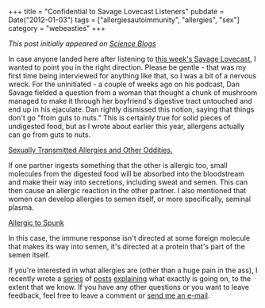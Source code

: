 +++
title = "Confidential to Savage Lovecast Listeners"
pubdate = Date("2012-01-03")
tags = ["allergiesautoimmunity", "allergies", "sex"]
category = "webeasties"
+++

_This post initially appeared on [Science Blogs](http://scienceblogs.com/webeasties)_

In case anyone landed here after listening to [this week's Savage Lovecast](http://www.thestranger.com/SavageLovePodcast/archives/2012/01/03/savage-love-episode-272), I wanted to point you in the right direction. Please be gentle - that was my first time being interviewed for anything like that, so I was a bit of a nervous wreck. 
For the uninitiated - a couple of weeks ago on his podcast, Dan Savage fielded a question from a woman that thought a chunk of mushroom managed to make it through her boyfriend's digestive tract untouched and end up in his ejaculate. Dan rightly dismissed this notion, saying that things don't go "from guts to nuts." This is certainly true for solid pieces of undigested food, but as I wrote about earlier this year, allergens actually can go from guts to nuts.

[Sexually Transmitted Allergies and Other Oddities.](http://scienceblogs.com/webeasties/2011/07/sexually_transmitted_allergies.php)

If one partner ingests something that the other is allergic too, small molecules from the digested food will be absorbed into the bloodstream and make their way into secretions, including sweat and semen. This can then cause an allergic reaction in the other partner. 
I also mentioned that women can develop allergies to semen itself, or more specifically, seminal plasma.

[Allergic to Spunk](http://scienceblogs.com/webeasties/2011/07/allergic_to_spunk.php)

In this case, the immune response isn't directed at some foreign molecule that makes its way into semen, it's directed at a protein that's part of the semen itself.

If you're interested in what allergies are (other than a huge pain in the ass), I recently wrote a [series](http://scienceblogs.com/webeasties/2011/11/allergies_101.php) of [posts](http://scienceblogs.com/webeasties/2011/11/allergies_101_-_part_deux.php) [explaining](http://scienceblogs.com/webeasties/2011/12/allergies_101_part_the_third.php) what exactly is going on, to the extent that we know. If you have any other questions or you want to leave feedback, feel free to leave a comment or [send me an e-mail](mailto:webeastiesblog@gmail.com).

      
  
